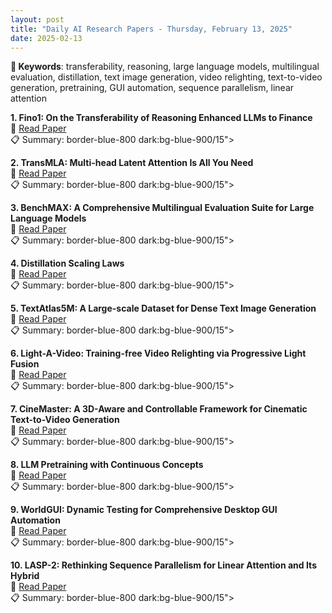 ```yaml
---
layout: post
title: "Daily AI Research Papers - Thursday, February 13, 2025"
date: 2025-02-13
---
```


**🔑 Keywords**: transferability, reasoning, large language models, multilingual evaluation, distillation, text image generation, video relighting, text-to-video generation, pretraining, GUI automation, sequence parallelism, linear attention

**1. Fino1: On the Transferability of Reasoning Enhanced LLMs to Finance**  
🔗 [Read Paper](https://huggingface.co/papers/2502.08127)  
📋 Summary: border-blue-800 dark:bg-blue-900/15">

**2. TransMLA: Multi-head Latent Attention Is All You Need**  
🔗 [Read Paper](https://huggingface.co/papers/2502.07864)  
📋 Summary: border-blue-800 dark:bg-blue-900/15">

**3. BenchMAX: A Comprehensive Multilingual Evaluation Suite for Large
  Language Models**  
🔗 [Read Paper](https://huggingface.co/papers/2502.07346)  
📋 Summary: border-blue-800 dark:bg-blue-900/15">

**4. Distillation Scaling Laws**  
🔗 [Read Paper](https://huggingface.co/papers/2502.08606)  
📋 Summary: border-blue-800 dark:bg-blue-900/15">

**5. TextAtlas5M: A Large-scale Dataset for Dense Text Image Generation**  
🔗 [Read Paper](https://huggingface.co/papers/2502.07870)  
📋 Summary: border-blue-800 dark:bg-blue-900/15">

**6. Light-A-Video: Training-free Video Relighting via Progressive Light
  Fusion**  
🔗 [Read Paper](https://huggingface.co/papers/2502.08590)  
📋 Summary: border-blue-800 dark:bg-blue-900/15">

**7. CineMaster: A 3D-Aware and Controllable Framework for Cinematic
  Text-to-Video Generation**  
🔗 [Read Paper](https://huggingface.co/papers/2502.08639)  
📋 Summary: border-blue-800 dark:bg-blue-900/15">

**8. LLM Pretraining with Continuous Concepts**  
🔗 [Read Paper](https://huggingface.co/papers/2502.08524)  
📋 Summary: border-blue-800 dark:bg-blue-900/15">

**9. WorldGUI: Dynamic Testing for Comprehensive Desktop GUI Automation**  
🔗 [Read Paper](https://huggingface.co/papers/2502.08047)  
📋 Summary: border-blue-800 dark:bg-blue-900/15">

**10. LASP-2: Rethinking Sequence Parallelism for Linear Attention and Its
  Hybrid**  
🔗 [Read Paper](https://huggingface.co/papers/2502.07563)  
📋 Summary: border-blue-800 dark:bg-blue-900/15">
